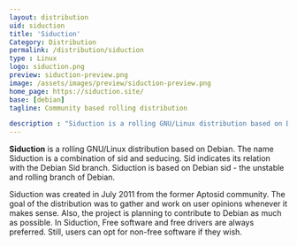 ```yaml
---
layout: distribution
uid: siduction  
title: 'Siduction'
Category: Distribution
permalink: /distribution/siduction
type : Linux
logo: siduction.png
preview: siduction-preview.png
image: /assets/images/preview/siduction-preview.png
home_page: https://siduction.site/
base: [debian]
tagline: Community based rolling distribution

description : "Siduction is a rolling GNU/Linux distribution based on Debian"
---
```


**Siduction** is a rolling GNU/Linux distribution based on Debian. The name Siduction is a combination of sid and seducing. Sid indicates its relation with the Debian Sid branch. Siduction is based on Debian sid - the unstable and rolling branch of Debian.

Siduction was created in July 2011 from the former Aptosid community. The goal of the distribution was to gather and work on user opinions whenever it makes sense. Also, the project is planning to contribute to Debian as much as possible. In Siduction, Free software and free drivers are always preferred. Still, users can opt for non-free software if they wish.